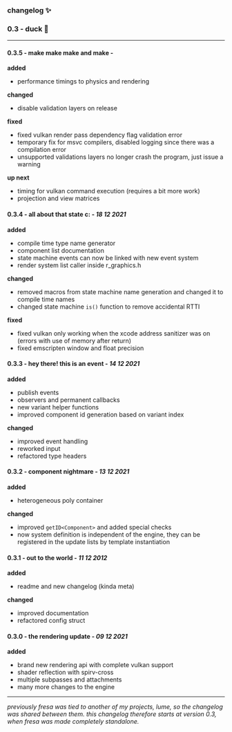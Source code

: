 ### changelog :sparkles:

### 0.3 - duck :duck:

---

#### 0.3.5 - make make make and make - 

**added**
- performance timings to physics and rendering

**changed**
- disable validation layers on release

**fixed**
- fixed vulkan render pass dependency flag validation error
- temporary fix for msvc compilers, disabled logging since there was a compilation error
- unsupported validations layers no longer crash the program, just issue a warning

**up next**
- timing for vulkan command execution (requires a bit more work)
- projection and view matrices

#### 0.3.4 - all about that state c: - _18 12 2021_

**added**
- compile time type name generator
- component list documentation
- state machine events can now be linked with new event system
- render system list caller inside r_graphics.h

**changed**
- removed macros from state machine name generation and changed it to compile time names
- changed state machine `is()` function to remove accidental RTTI

**fixed**
- fixed vulkan only working when the xcode address sanitizer was on (errors with use of memory after return)
- fixed emscripten window and float precision

#### 0.3.3 - hey there! this is an event - _14 12 2021_

**added**
- publish events
- observers and permanent callbacks
- new variant helper functions
- improved component id generation based on variant index

**changed**
- improved event handling
- reworked input
- refactored type headers

#### 0.3.2 - component nightmare - _13 12 2021_

**added**
- heterogeneous poly container

**changed**
- improved `getID<Component>` and added special checks
- now system definition is independent of the engine, they can be registered in the update lists by template instantiation

#### 0.3.1 - out to the world - _11 12 2012_

**added**
- readme and new changelog (kinda meta)

**changed**
- improved documentation
- refactored config struct

#### 0.3.0 - the rendering update - _09 12 2021_

**added**
- brand new rendering api with complete vulkan support
- shader reflection with spirv-cross
- multiple subpasses and attachments
- many more changes to the engine

---

_previously fresa was tied to another of my projects, lume, so the changelog was shared between them. this changelog therefore starts at version 0.3, when fresa was made completely standalone._
